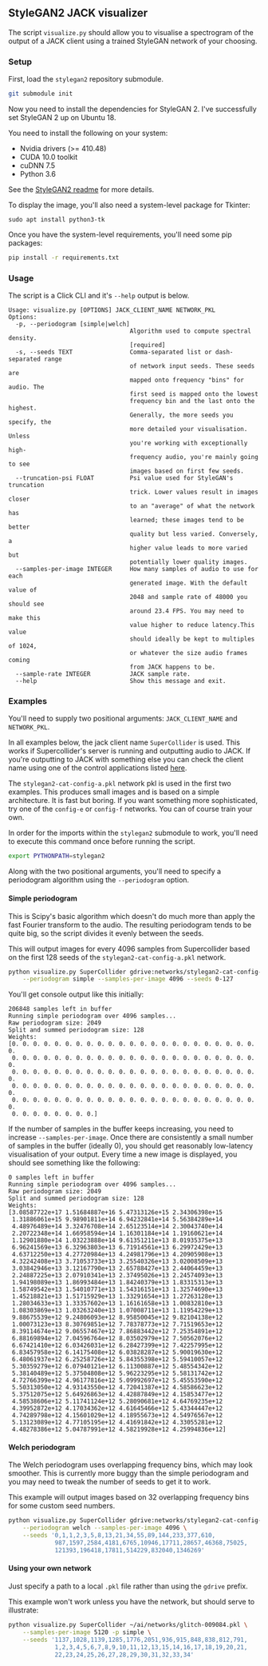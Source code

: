 ## StyleGAN2 JACK visualizer

The script `visualize.py` should allow you to visualise a spectrogram
of the output of a JACK client using a trained StyleGAN network of your
choosing.


### Setup
First, load the `stylegan2` repository submodule.

```.sh
git submodule init
```

Now you need to install the dependencies for StyleGAN 2. I've successfully
set StyleGAN 2 up on Ubuntu 18.

You need to install the following on your system:
 - Nvidia drivers (>= 410.48)
 - CUDA 10.0 toolkit
 - cuDNN 7.5
 - Python 3.6

See the [StyleGAN2 readme](https://github.com/NVlabs/stylegan2#requirements)
for more details.

To display the image, you'll also need a system-level package for Tkinter:

```
sudo apt install python3-tk
```

Once you have the system-level requirements, you'll need some pip packages:

```.sh
pip install -r requirements.txt
```

### Usage
The script is a Click CLI and it's `--help` output is below.
```
Usage: visualize.py [OPTIONS] JACK_CLIENT_NAME NETWORK_PKL
Options:
  -p, --periodogram [simple|welch]
                                  Algorithm used to compute spectral density.
                                  [required]
  -s, --seeds TEXT                Comma-separated list or dash-separated range
                                  of network input seeds. These seeds are
                                  mapped onto frequency "bins" for audio. The
                                  first seed is mapped onto the lowest
                                  frequency bin and the last onto the highest.
                                  Generally, the more seeds you specify, the
                                  more detailed your visualisation. Unless
                                  you're working with exceptionally high-
                                  frequency audio, you're mainly going to see
                                  images based on first few seeds.
  --truncation-psi FLOAT          Psi value used for StyleGAN's truncation
                                  trick. Lower values result in images closer
                                  to an "average" of what the network has
                                  learned; these images tend to be better
                                  quality but less varied. Conversely, a
                                  higher value leads to more varied but
                                  potentially lower quality images.
  --samples-per-image INTEGER     How many samples of audio to use for each
                                  generated image. With the default value of
                                  2048 and sample rate of 48000 you should see
                                  around 23.4 FPS. You may need to make this
                                  value higher to reduce latency.This value
                                  should ideally be kept to multiples of 1024,
                                  or whatever the size audio frames coming
                                  from JACK happens to be.
  --sample-rate INTEGER           JACK sample rate.
  --help                          Show this message and exit.
```

### Examples
You'll need to supply two positional arguments: `JACK_CLIENT_NAME` and `NETWORK_PKL`.

In all examples below, the jack client name `SuperCollider` is used.
This works if Supercollider's server is running and outputting audio to JACK.
If you're outputting to JACK with something else you can check the client name
using one of the control applications listed
[here](https://jackaudio.org/applications/).

The `stylegan2-cat-config-a.pkl` network pkl is used in the first two examples.
This produces small images and is based on a simple architecture. It is fast but boring.
If you want something more sophisticated, try one of the `config-e` or `config-f` networks.
You can of course train your own.

In order for the imports within the `stylegan2` submodule to work,
you'll need to execute this command once before running the script.
```.sh
export PYTHONPATH=stylegan2
```
Along with the two positional arguments,
you'll need to specify a periodogram algorithm using the `--periodogram` option.

#### Simple periodogram
This is Scipy's basic algorithm which doesn't do much more than apply the fast Fourier transform to the audio.
The resulting periodogram tends to be quite big, so the script divides it evenly between the seeds.

This will output images for every 4096 samples from Supercollider
based on the first 128 seeds of the `stylegan2-cat-config-a.pkl` network.
```.bash
python visualize.py SuperCollider gdrive:networks/stylegan2-cat-config-a.pkl \
    --periodogram simple --samples-per-image 4096 --seeds 0-127
```

You'll get console output like this initially:
```
206848 samples left in buffer
Running simple periodogram over 4096 samples...
Raw periodogram size: 2049
Split and summed periodogram size: 128
Weights:
[0. 0. 0. 0. 0. 0. 0. 0. 0. 0. 0. 0. 0. 0. 0. 0. 0. 0. 0. 0. 0. 0. 0. 0.
 0. 0. 0. 0. 0. 0. 0. 0. 0. 0. 0. 0. 0. 0. 0. 0. 0. 0. 0. 0. 0. 0. 0. 0.
 0. 0. 0. 0. 0. 0. 0. 0. 0. 0. 0. 0. 0. 0. 0. 0. 0. 0. 0. 0. 0. 0. 0. 0.
 0. 0. 0. 0. 0. 0. 0. 0. 0. 0. 0. 0. 0. 0. 0. 0. 0. 0. 0. 0. 0. 0. 0. 0.
 0. 0. 0. 0. 0. 0. 0. 0. 0. 0. 0. 0. 0. 0. 0. 0. 0. 0. 0. 0. 0. 0. 0. 0.
 0. 0. 0. 0. 0. 0. 0. 0.]
```
If the number of samples in the buffer keeps increasing,
you need to increase `--samples-per-image`.
Once there are consistently a small number of samples in the buffer (ideally 0),
you should get reasonably low-latency visualisation of your output.
Every time a new image is displayed, you should see something like the following:
```
0 samples left in buffer
Running simple periodogram over 4096 samples...
Raw periodogram size: 2049
Split and summed periodogram size: 128
Weights:
[3.08587722e+17 1.51684887e+16 5.47313126e+15 2.34306398e+15
 1.31886061e+15 9.98901811e+14 6.94232841e+14 5.56384289e+14
 4.48976489e+14 3.32476708e+14 2.65123514e+14 2.30043740e+14
 2.20722348e+14 1.66958594e+14 1.16301184e+14 1.19160621e+14
 1.12901880e+14 1.03223888e+14 9.61351211e+13 8.01935375e+13
 6.96241569e+13 6.32963803e+13 6.71914561e+13 6.29972429e+13
 4.63712250e+13 4.27720984e+13 4.24981796e+13 4.20905908e+13
 4.32242408e+13 3.71053733e+13 3.25540326e+13 3.02008509e+13
 3.03842946e+13 3.12167790e+13 2.65788427e+13 2.44064459e+13
 2.24887225e+13 2.07910341e+13 2.37495026e+13 2.24574093e+13
 1.94198089e+13 1.86993484e+13 1.84240379e+13 1.83315313e+13
 1.58749542e+13 1.54010771e+13 1.54316151e+13 1.32574690e+13
 1.45218821e+13 1.51715929e+13 1.33291654e+13 1.27263128e+13
 1.28034633e+13 1.33357602e+13 1.16161658e+13 1.00832810e+13
 1.08303869e+13 1.03263240e+13 1.07008711e+13 1.11954229e+13
 9.88675539e+12 9.24806093e+12 8.95850045e+12 9.82104138e+12
 1.00073123e+13 8.30769851e+12 7.78378773e+12 7.71519653e+12
 8.39114674e+12 9.06557467e+12 7.86883442e+12 7.25354891e+12
 6.88169894e+12 7.04596764e+12 8.03502979e+12 7.50562076e+12
 6.67421410e+12 6.03426031e+12 6.28427399e+12 7.42257995e+12
 6.83457958e+12 6.14175408e+12 6.03828287e+12 5.90019630e+12
 6.48061937e+12 6.25258726e+12 5.84355398e+12 5.59410057e+12
 5.30359279e+12 6.07940121e+12 6.11300887e+12 5.48554342e+12
 5.38140489e+12 5.37504808e+12 5.96223295e+12 5.58131742e+12
 4.72766399e+12 4.96177816e+12 5.09992697e+12 5.45553590e+12
 5.50313050e+12 4.93143550e+12 4.72041387e+12 4.58586623e+12
 5.37512075e+12 5.64926863e+12 4.42887849e+12 4.15853477e+12
 4.58538606e+12 5.11741124e+12 5.28090681e+12 4.64769235e+12
 4.39952872e+12 4.17034362e+12 4.61645466e+12 5.43344447e+12
 4.74289798e+12 4.15601029e+12 4.18955673e+12 4.54976567e+12
 5.13123089e+12 4.77105195e+12 4.41691842e+12 4.33055281e+12
 4.48278386e+12 5.04787991e+12 4.58219928e+12 4.25994836e+12]
```

#### Welch periodogram
The Welch periodogram uses overlapping frequency bins, which may look smoother.
This is currently more buggy than the simple periodogram
and you may need to tweak the number of seeds to get it to work.

This example will output images based on 32 overlapping frequency bins for some custom seed numbers.
```.bash
python visualize.py SuperCollider gdrive:networks/stylegan2-cat-config-a.pkl \
    --periodogram welch --samples-per-image 4096 \
    --seeds '0,1,1,2,3,5,8,13,21,34,55,89,144,233,377,610,
             987,1597,2584,4181,6765,10946,17711,28657,46368,75025,
             121393,196418,17811,514229,832040,1346269'
```
#### Using your own network
Just specify a path to a local `.pkl` file rather than using the `gdrive` prefix.

This example won't work unless you have the network, but should serve to illustrate:
```.bash
python visualize.py SuperCollider ~/ai/networks/glitch-009084.pkl \
    --samples-per-image 5120 -p simple \
    --seeds '1137,1028,1139,1285,1776,2051,936,915,848,838,812,791,
             1,2,3,4,5,6,7,8,9,10,11,12,13,15,14,16,17,18,19,20,21,
             22,23,24,25,26,27,28,29,30,31,32,33,34'
```
